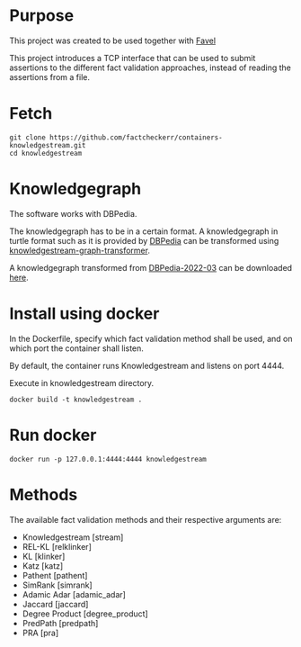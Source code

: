 # Purpose
This project was created to be used together with [Favel](https://github.com/factcheckerr/favel)

[//]: # (This is a fork of [knowledgestream]&#40;https://github.com/shiralkarprashant/knowledgestream&#41; originally created by [shiralkarprashant]&#40;https://github.com/shiralkarprashant&#41;.)

This project introduces a TCP interface that can be used to submit assertions to the different fact validation approaches, instead of reading the assertions from a file.

# Fetch
```
git clone https://github.com/factcheckerr/containers-knowledgestream.git
cd knowledgestream
```

# Knowledgegraph
The software works with DBPedia.

The knowledgegraph has to be in a certain format.
A knowledgegraph in turtle format such as it is provided by [DBPedia](https://databus.dbpedia.org/dbpedia/collections/dbpedia-snapshot-2022-03) can be transformed using [knowledgestream-graph-transformer](https://github.com/saschaTrippel/knowledgestream-graph-transformer).

A knowledgegraph transformed from [DBPedia-2022-03](https://databus.dbpedia.org/dbpedia/mappings/mappingbased-objects/2022.03.01/mappingbased-objects_lang=en.ttl.bz2) can be downloaded [here](https://uni-paderborn.sciebo.de/s/fR2O4m7wjWGM8Dh/download).

# Install using docker
In the Dockerfile, specify which fact validation method shall be used, and on which port the container shall listen.

By default, the container runs Knowledgestream and listens on port 4444.

Execute in knowledgestream directory.
```
docker build -t knowledgestream .
```

# Run docker
```
docker run -p 127.0.0.1:4444:4444 knowledgestream
```

# Methods
The available fact validation methods and their respective arguments are:

* Knowledgestream [stream]
* REL-KL [relklinker]
* KL [klinker]
* Katz [katz]
* Pathent [pathent]
* SimRank [simrank]
* Adamic Adar [adamic_adar]
* Jaccard [jaccard]
* Degree Product [degree_product]
* PredPath [predpath]
* PRA [pra]